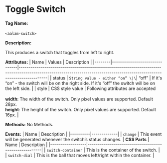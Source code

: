 # Toggle Switch
#### Tag Name:

`<aalam-switch>`

**Description:**

This produces a switch that toggles from left to right.

**Attributes:**
| Name   | Values                        | Description                                                                                                                                                              |
|--------|-------------------------------|--------------------------------------------------------------------------------------------------------------------------------------------------------------------------|
| status | `String value - either “on” \|\`| “off” | If it's “on” - the switch will be on the right side. If it's “off” the switch will be on the left side.                              |
| style  | CSS style value               | Following attributes are accepted <br><br>**width**: The width of the switch. Only pixel values are supported. Default 28px. <br>**height**: The height of the switch. Only pixel values are supported. Default 16px. |

**Methods:**
No Methods.

**Events:**
| Name     | Description |
|----------|-------------|
| `change` | This event will be generated whenever the switch’s status changes. |
**CSS Parts**
| Name             | Description                                           |
|------------------|-------------------------------------------------------|
| `switch-container` | This is the container of the switch.                 |
| `switch-dial`      | This is the ball that moves left/right within the container. |

